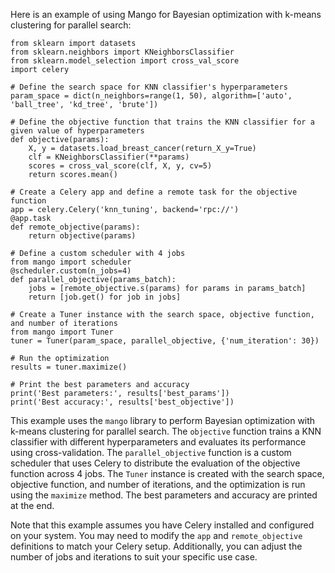 Here is an example of using Mango for Bayesian optimization with k-means clustering for parallel search:
```
from sklearn import datasets
from sklearn.neighbors import KNeighborsClassifier
from sklearn.model_selection import cross_val_score
import celery

# Define the search space for KNN classifier's hyperparameters
param_space = dict(n_neighbors=range(1, 50), algorithm=['auto', 'ball_tree', 'kd_tree', 'brute'])

# Define the objective function that trains the KNN classifier for a given value of hyperparameters
def objective(params):
    X, y = datasets.load_breast_cancer(return_X_y=True)
    clf = KNeighborsClassifier(**params)
    scores = cross_val_score(clf, X, y, cv=5)
    return scores.mean()

# Create a Celery app and define a remote task for the objective function
app = celery.Celery('knn_tuning', backend='rpc://')
@app.task
def remote_objective(params):
    return objective(params)

# Define a custom scheduler with 4 jobs
from mango import scheduler
@scheduler.custom(n_jobs=4)
def parallel_objective(params_batch):
    jobs = [remote_objective.s(params) for params in params_batch]
    return [job.get() for job in jobs]

# Create a Tuner instance with the search space, objective function, and number of iterations
from mango import Tuner
tuner = Tuner(param_space, parallel_objective, {'num_iteration': 30})

# Run the optimization
results = tuner.maximize()

# Print the best parameters and accuracy
print('Best parameters:', results['best_params'])
print('Best accuracy:', results['best_objective'])
```
This example uses the `mango` library to perform Bayesian optimization with k-means clustering for parallel search. The `objective` function trains a KNN classifier with different hyperparameters and evaluates its performance using cross-validation. The `parallel_objective` function is a custom scheduler that uses Celery to distribute the evaluation of the objective function across 4 jobs. The `Tuner` instance is created with the search space, objective function, and number of iterations, and the optimization is run using the `maximize` method. The best parameters and accuracy are printed at the end.

Note that this example assumes you have Celery installed and configured on your system. You may need to modify the `app` and `remote_objective` definitions to match your Celery setup. Additionally, you can adjust the number of jobs and iterations to suit your specific use case.
